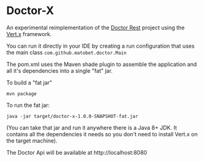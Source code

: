 # Doctor-X

An experimental reimplementation of the [Doctor Rest](http://github.com/matobet/doctor-rest) project using
the [Vert.x](http://vertx.io/) framework.

You can run it directly in your IDE by creating a run configuration that uses the main class `com.github.matobet.doctor.Main`

The pom.xml uses the Maven shade plugin to assemble the application and all it's dependencies into a single "fat" jar.

To build a "fat jar"

    mvn package

To run the fat jar:

    java -jar target/doctor-x-1.0.0-SNAPSHOT-fat.jar

(You can take that jar and run it anywhere there is a Java 8+ JDK. It contains all the dependencies it needs so you
don't need to install Vert.x on the target machine).

The Doctor Api will be available at http://localhost:8080

